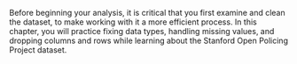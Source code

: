 Before beginning your analysis, it is critical that you first examine and clean the dataset, to make working with it a more efficient process. 
In this chapter, you will practice fixing data types, handling missing values, and dropping columns and rows while learning about the Stanford Open Policing Project dataset.
